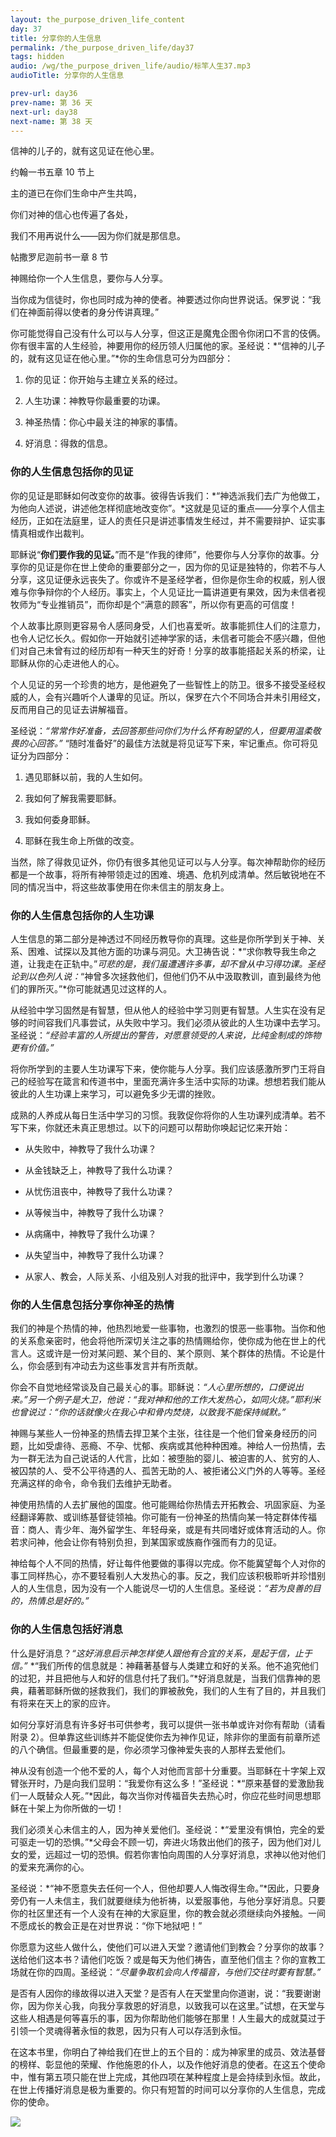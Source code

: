 ```yaml
---
layout: the_purpose_driven_life_content
day: 37
title: 分享你的人生信息
permalink: /the_purpose_driven_life/day37
tags: hidden
audio: /wg/the_purpose_driven_life/audio/标竿人生37.mp3
audioTitle: 分享你的人生信息

prev-url: day36
prev-name: 第 36 天
next-url: day38
next-name: 第 38 天
---
```


<div class="center script poem">
<p>信神的儿子的，就有这见证在他心里。</p>
<p class="sp-verse">约翰一书五章 10 节上</p>
</div>
<div class="center script poem">
<p>主的道已在你们生命中产生共鸣，</p>
<p>你们对神的信心也传遍了各处，</p>
<p>我们不用再说什么——因为你们就是那信息。</p>
<p class="sp-verse">帖撒罗尼迦前书一章 8 节</p>
</div>
<p class="first">神赐给你一个人生信息，要你与人分享。</p>

当你成为信徒时，你也同时成为神的使者。神要透过你向世界说话。保罗说：“我们在神面前得以使者的身分传讲真理。”

你可能觉得自己没有什么可以与人分享，但这正是魔鬼企图令你闭口不言的伎俩。你有很丰富的人生经验，神要用你的经历领人归属他的家。圣经说：*“信神的儿子的，就有这见证在他心里。”*你的生命信息可分为四部分：

1. 你的见证：你开始与主建立关系的经过。

2. 人生功课：神教导你最重要的功课。

3. 神圣热情：你心中最关注的神家的事情。

4. 好消息：得救的信息。

### 你的人生信息包括你的见证

你的见证是耶稣如何改变你的故事。彼得告诉我们：*“神选派我们去广为他做工，为他向人述说，讲述他怎样彻底地改变你”。*这就是见证的重点——分享个人信主经历，正如在法庭里，证人的责任只是讲述事情发生经过，并不需要辩护、证实事情真相或作出裁判。

耶稣说“**你们要作我的见证。**”而不是“作我的律师”，他要你与人分享你的故事。分享你的见证是你在世上使命的重要部分之一，因为你的见证是独特的，你若不与人分享，这见证便永远丧失了。你或许不是圣经学者，但你是你生命的权威，别人很难与你争辩你的个人经历。事实上，个人见证比一篇讲道更有果效，因为未信者视牧师为“专业推销员”，而你却是个“满意的顾客”，所以你有更高的可信度！

个人故事比原则更容易令人感同身受，人们也喜爱听。故事能抓住人们的注意力，也令人记忆长久。假如你一开始就引述神学家的话，未信者可能会不感兴趣，但他们对自己未曾有过的经历却有一种天生的好奇！分享的故事能搭起关系的桥梁，让耶稣从你的心走进他人的心。

个人见证的另一个珍贵的地方，是他避免了一些智性上的防卫。很多不接受圣经权威的人，会有兴趣听个人谦卑的见证。所以，保罗在六个不同场合并未引用经文，反而用自己的见证去讲解福音。

圣经说：*“常常作好准备，去回答那些问你们为什么怀有盼望的人，但要用温柔敬畏的心回答。”* “随时准备好”的最佳方法就是将见证写下来，牢记重点。你可将见证分为四部分：

1. 遇见耶稣以前，我的人生如何。

2. 我如何了解我需要耶稣。

3. 我如何委身耶稣。

4. 耶稣在我生命上所做的改变。

当然，除了得救见证外，你仍有很多其他见证可以与人分享。每次神帮助你的经历都是一个故事，将所有神带领走过的困难、境遇、危机列成清单。然后敏锐地在不同的情况当中，将这些故事使用在你未信主的朋友身上。

### 你的人生信息包括你的人生功课

人生信息的第二部分是神透过不同经历教导你的真理。这些是你所学到关于神、关系、困难、试探以及其他方面的功课与洞见。大卫祷告说：*“求你教导我生命之道，让我走在正轨中。”*可悲的是，我们虽遭遇许多事，却不曾从中习得功课。圣经论到以色列人说：*“神曾多次拯救他们，但他们仍不从中汲取教训，直到最终为他们的罪所灭。”*你可能就遇见过这样的人。

从经验中学习固然是有智慧，但从他人的经验中学习则更有智慧。人生实在没有足够的时间容我们凡事尝试，从失败中学习。我们必须从彼此的人生功课中去学习。圣经说：*“经验丰富的人所提出的警告，对愿意领受的人来说，比纯金制成的饰物更有价值。”*

将你所学到的主要人生功课写下来，使你能与人分享。我们应该感激所罗门王将自己的经验写在箴言和传道书中，里面充满许多生活中实际的功课。想想若我们能从彼此的人生功课上来学习，可以避免多少无谓的挫败。

成熟的人养成从每日生活中学习的习惯。我敦促你将你的人生功课列成清单。若不写下来，你就还未真正思想过。以下的问题可以帮助你唤起记忆来开始：

- 从失败中，神教导了我什么功课？

- 从金钱缺乏上，神教导了我什么功课？

- 从忧伤沮丧中，神教导了我什么功课？

- 从等候当中，神教导了我什么功课？

- 从病痛中，神教导了我什么功课？

- 从失望当中，神教导了我什么功课？

- 从家人、教会，人际关系、小组及别人对我的批评中，我学到什么功课？

### 你的人生信息包括分享你神圣的热情

我们的神是个热情的神，他热烈地爱一些事物，也激烈的恨恶一些事物。当你和他的关系愈亲密时，他会将他所深切关注之事的热情赐给你，使你成为他在世上的代言人。这或许是一份对某问题、某个目的、某个原则、某个群体的热情。不论是什么，你会感到有冲动去为这些事发言并有所贡献。

你会不自觉地经常谈及自己最关心的事。耶稣说：*“人心里所想的，口便说出来。”*另一个例子是大卫，他说：*“我对神和他的工作大发热心，如同火烧。”*耶利米也曾说过：*“你的话就像火在我心中和骨内焚烧，以致我不能保持缄默。”*

神赐与某些人一份神圣的热情去捍卫某个主张，往往是一个他们曾亲身经历的问题，比如受虐待、恶瘾、不孕、忧郁、疾病或其他种种困难。神给人一份热情，去为一群无法为自己说话的人代言，比如：被堕胎的婴儿、被迫害的人、贫穷的人、被囚禁的人、受不公平待遇的人、孤苦无助的人、被拒诸公义门外的人等等。圣经充满这样的命令，命令我们去维护无助者。

神使用热情的人去扩展他的国度。他可能赐给你热情去开拓教会、巩固家庭、为圣经翻译筹款、或训练基督徒领袖。你可能有一份神圣的热情向某一特定群体传福音：商人、青少年、海外留学生、年轻母亲，或是有共同嗜好或体育活动的人。你若求问神，他会让你有特别负担，到某国家或族裔作强而有力的见证。

神给每个人不同的热情，好让每件他要做的事得以完成。你不能冀望每个人对你的事工同样热心，亦不要轻看别人大发热心的事。反之，我们应该积极聆听并珍惜别人的人生信息，因为没有一个人能说尽一切的人生信息。圣经说：*“若为良善的目的，热情总是好的。”*

### 你的人生信息包括好消息

什么是好消息？*“这好消息启示神怎样使人跟他有合宜的关系，是起于信，止于信。”* *“我们所传的信息就是：神藉著基督与人类建立和好的关系。他不追究他们的过犯，并且把他与人和好的信息付托了我们。”*好消息就是，当我们信靠神的恩典，藉著耶稣所做的拯救我们，我们的罪被赦免，我们的人生有了目的，并且我们有将来在天上的家的应许。

如何分享好消息有许多好书可供参考，我可以提供一张书单或许对你有帮助（请看附录 2）。但单靠这些训练并不能促使你去为神作见证，除非你的里面有前章所述的八个确信。但最重要的是，你必须学习像神爱失丧的人那样去爱他们。

神从没有创造一个他不爱的人，每个人对他而言部十分重要。当耶稣在十字架上双臂张开时，乃是向我们显明：“我爱你有这么多！”圣经说：*“原来基督的爱激励我们一人既替众人死。”*因此，每次当你对传福音失去热心时，你应花些时间思想耶稣在十架上为你所做的一切！

我们必须关心未信主的人，因为神关爱他们。圣经说：*“爱里没有惧怕，完全的爱可驱走一切的恐惧。”*父母会不顾一切，奔进火场救出他们的孩子，因为他们对儿女的爱，远超过一切的恐惧。假若你害怕向周围的人分享好消息，求神以他对他们的爱来充满你的心。

圣经说：*“神不愿意失去任何一个人，但他却要人人悔改得生命。”*因此，只要身旁仍有一人未信主，我们就要继续为他祈祷，以爱服事他，与他分享好消息。只要你的社区里还有一个人没有在神的大家庭里，你的教会就必须继续向外接触。一间不愿成长的教会正是在对世界说：“你下地狱吧！”

你愿意为这些人做什么，使他们可以进入天堂？邀请他们到教会？分享你的故事？送给他们这本书？请他们吃饭？或是每天为他们祷告，直至他们信主？你的宣教工场就在你的四周。圣经说：*“尽量争取机会向人传福音，与他们交往时要有智慧。”*

是否有人因你的缘故得以进入天堂？是否有人在天堂里向你道谢，说：“我要谢谢你，因为你关心我，向我分享救恩的好消息，以致我可以在这里。”试想，在天堂与这些人相遇是何等喜乐的事，因为你帮助他们能够在那里！人生最大的成就莫过于引领一个灵魂得著永恒的救恩，因为只有人可以存活到永恒。

在这本书里，你明白了神给我们在世上的五个目的：成为神家里的成员、效法基督的榜样、彰显他的荣耀、作他施恩的仆人，以及作他好消息的使者。在这五个使命中，惟有第五项只能在世上完成，其他四项在某种程度上是会持续到永恒。故此，在世上传播好消息是极为重要的。你只有短暂的时间可以分享你的人生信息，完成你的使命。

<div class="article-img-wrapper">
<img src="https://typora-1259024198.cos.ap-beijing.myqcloud.com/wg/the_purpose_driven_life/image/day37_card.jpg">
</div>
